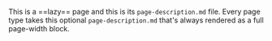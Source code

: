 This is a ==lazy== page and this is its `page-description.md` file. Every page type takes this optional `page-description.md` that's always rendered as a full page-width block.